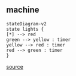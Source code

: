 
## machine

```mermaid
stateDiagram-v2
state lights {
[*] --> red
green --> yellow : timer
yellow --> red : timer
red --> green : timer
}
```

[source](https://github.com/dundalek/dinodoc/blob/main/example/statecharts.clj#L9-L9)
